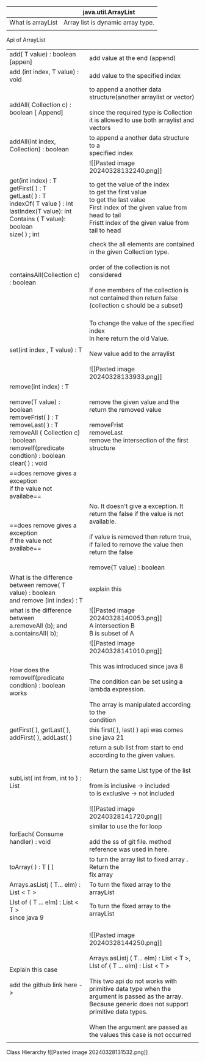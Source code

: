 
|                   | java.util.ArrayList               |
| ----------------- | --------------------------------- |
| What is arrayList | Array list is dynamic array type. |
|                   |                                   |

Api of ArrayList

|                                                                                                                                                                                                       |                                                                                                                                                                                                                                                                                                                                                                          |
| ----------------------------------------------------------------------------------------------------------------------------------------------------------------------------------------------------- | ------------------------------------------------------------------------------------------------------------------------------------------------------------------------------------------------------------------------------------------------------------------------------------------------------------------------------------------------------------------------ |
| add( T value) : boolean [appen]                                                                                                                                                                       | add value at the end (append)                                                                                                                                                                                                                                                                                                                                            |
| add (int index, T value) : void                                                                                                                                                                       | add value to the specified index                                                                                                                                                                                                                                                                                                                                         |
| addAll( Collection c) : boolean [ Append]                                                                                                                                                             | to append a another data structure(another arraylist or vector)<br><br>since the required type is Collection it is allowed to use both arraylist and vectors                                                                                                                                                                                                             |
| addAll(int index, Collection) : boolean                                                                                                                                                               | to append a another data structure to a <br>specified index                                                                                                                                                                                                                                                                                                              |
|                                                                                                                                                                                                       | ![[Pasted image 20240328132240.png]]                                                                                                                                                                                                                                                                                                                                     |
| get(int index) : T<br>getFirst( ) : T<br>getLast( ) : T<br>indexOf( T value ) : int<br>lastIndex(T value): int<br>Contains ( T value): boolean<br>size( ) ; int                                       | to get the value of the index <br>to get the first value<br>to get the last value<br>First index of the given value from head to tail<br>Fristt index of the given value from tail to head                                                                                                                                                                               |
| containsAll(Collection c) : boolean                                                                                                                                                                   | check the all elements are contained in the given Collection type.<br><br>order of the collection is not considered<br><br>If one members of the collection is not contained then return false<br>(collection c should be a subset)<br><br>                                                                                                                              |
| set(int index , T value)  : T                                                                                                                                                                         | To change the value of the specified index<br>In here return the old Value.<br><br>New value add to the arraylist<br><br>![[Pasted image 20240328133933.png]]<br>                                                                                                                                                                                                        |
| remove(int index) : T<br><br>remove(T value) : boolean<br>removeFrist( ) : T<br>removeLast( ) : T<br>removeAll ( Collection c) : boolean<br>removeIf(predicate condtion) : boolean<br>clear( ) : void | remove the given value and the return the removed value<br><br>removeFrist<br>removeLast<br>remove the intersection of the first structure                                                                                                                                                                                                                               |
| ==does remove gives a exception <br>if the value not availabe==                                                                                                                                       |                                                                                                                                                                                                                                                                                                                                                                          |
| ==does remove gives a exception <br>if the value not availabe==                                                                                                                                       | No. It doesn't give a exception. It return the false if the value is not available.<br><br>if value is removed then return true, if failed to remove the value then return the false<br><br>remove(T value) : boolean<br>                                                                                                                                                |
| What is the difference <br>between remove( T value) : boolean<br>and remove (int index) : T                                                                                                           | explain this                                                                                                                                                                                                                                                                                                                                                             |
| what is the difference between <br>a.removeAll (b); and a.containsAll( b);                                                                                                                            | ![[Pasted image 20240328140053.png]]<br>A intersection B<br>B is subset of A                                                                                                                                                                                                                                                                                             |
| How does the<br>removeIf(predicate condtion) : boolean<br>works                                                                                                                                       | ![[Pasted image 20240328141010.png]]<br><br>This was introduced since java 8<br><br>The condition can be set using a lambda expression.<br><br>The array is manipulated according to the<br>condition                                                                                                                                                                    |
| getFirst( ), getLast( ), addFirst( ), addLast( )                                                                                                                                                      | this first( ), last( ) api was comes sine java 21                                                                                                                                                                                                                                                                                                                        |
| subList( int from, int to ) : List<T>                                                                                                                                                                 | return a sub list from start to end according to the given values.<br><br>Return the same List type of the list<br><br>from is inclusive -> included<br>to is exclusive -> not included<br><br>![[Pasted image 20240328141720.png]]<br>                                                                                                                                  |
| forEach( Consume handler) : void                                                                                                                                                                      | similar to use the for loop<br><br>add the ss of git file. method reference was used in here.                                                                                                                                                                                                                                                                            |
| toArray( ) : T [ ]                                                                                                                                                                                    | to turn the array list to fixed array . Return the <br>fix array                                                                                                                                                                                                                                                                                                         |
| Arrays.asListj ( T... elm) : List < T >                                                                                                                                                               | To turn the fixed array to the arrayList                                                                                                                                                                                                                                                                                                                                 |
| LIst of ( T ... elm) : List < T ><br>since java 9                                                                                                                                                     | To turn the fixed array to the arrayList                                                                                                                                                                                                                                                                                                                                 |
| Explain this case<br><br>add the github link here ->                                                                                                                                                  | <br>![[Pasted image 20240328144250.png]]<br><br>Arrays.asListj ( T... elm) : List < T >, <br>LIst of ( T ... elm) : List < T ><br><br>This two api do not works with primitive data type when the argument is passed as the array.<br>Because generic does not support primitive data types.<br><br>When the argument are passed as the values this case is not occurred |
|                                                                                                                                                                                                       |                                                                                                                                                                                                                                                                                                                                                                          |

Class Hierarchy 
![[Pasted image 20240328131532.png]]

